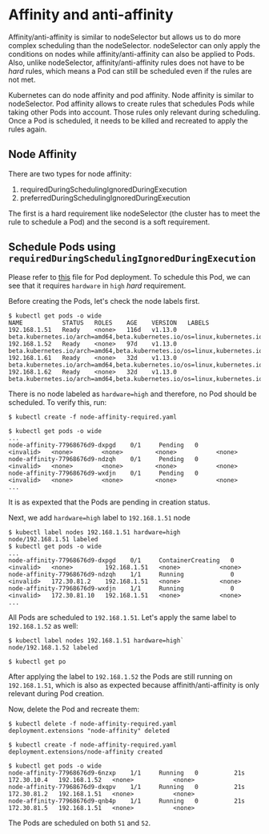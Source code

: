 # Affinity and anti-affinity

Affinity/anti-affinity is similar to nodeSelector but allows us to do more complex scheduling than the nodeSelector. nodeSelector can only apply the conditions on nodes while affinity/anti-affinity can also be applied to Pods. Also, unlike nodeSelector, affinity/anti-affinity rules does not have to be *hard* rules, which means a Pod can still be scheduled even if the rules are not met.

Kubernetes can do node affinity and pod affinity. Node affinity is similar to nodeSelector. Pod affinity allows to create rules that schedules Pods while taking other Pods into account. Those rules only relevant during scheduling. Once a Pod is scheduled, it needs to be killed and recreated to apply the rules again.

## Node Affinity

There are two types for node affinity:
1. requiredDuringSchedulingIgnoredDuringExecution
2. preferredDuringSchedulingIgnoredDuringExecution

The first is a hard requirement like nodeSelector (the cluster has to meet the rule to schedule a Pod) and the second is a soft requirement.

## Schedule Pods using `requiredDuringSchedulingIgnoredDuringExecution`

Please refer to [this](./deploy/node-affinity-required.yaml) file for Pod deployment. To schedule this Pod, we can see that it requires `hardware` in `high` *hard* requirement.

Before creating the Pods, let's check the node labels first.
```shell
$ kubectl get pods -o wide
NAME           STATUS   ROLES    AGE    VERSION   LABELS
192.168.1.51   Ready    <none>   116d   v1.13.0   beta.kubernetes.io/arch=amd64,beta.kubernetes.io/os=linux,kubernetes.io/hostname=192.168.1.51
192.168.1.52   Ready    <none>   97d    v1.13.0   beta.kubernetes.io/arch=amd64,beta.kubernetes.io/os=linux,kubernetes.io/hostname=192.168.1.52
192.168.1.61   Ready    <none>   32d    v1.13.0   beta.kubernetes.io/arch=amd64,beta.kubernetes.io/os=linux,kubernetes.io/hostname=192.168.1.61
192.168.1.62   Ready    <none>   32d    v1.13.0   beta.kubernetes.io/arch=amd64,beta.kubernetes.io/os=linux,kubernetes.io/hostname=192.168.1.62
```

There is no node labeled as `hardware=high` and therefore, no Pod should be scheduled. To verify this, run:
```shell
$ kubectl create -f node-affinity-required.yaml

$ kubectl get pods -o wide
...
node-affinity-77968676d9-dxpgd    0/1     Pending   0          <invalid>   <none>        <none>         <none>           <none>
node-affinity-77968676d9-ndzqh    0/1     Pending   0          <invalid>   <none>        <none>         <none>           <none>
node-affinity-77968676d9-wxdjn    0/1     Pending   0          <invalid>   <none>        <none>         <none>           <none>
...
```

It is as expexted that the Pods are pending in creation status.

Next, we add `hardware=high` label to `192.168.1.51` node
```shell
$ kubectl label nodes 192.168.1.51 hardware=high
node/192.168.1.51 labeled
$ kubectl get pods -o wide
...
node-affinity-77968676d9-dxpgd    0/1     ContainerCreating   0          <invalid>   <none>         192.168.1.51   <none>           <none>
node-affinity-77968676d9-ndzqh    1/1     Running             0          <invalid>   172.30.81.2    192.168.1.51   <none>           <none>
node-affinity-77968676d9-wxdjn    1/1     Running             0          <invalid>   172.30.81.10   192.168.1.51   <none>           <none>
...
```

All Pods are scheduled to `192.168.1.51`. Let's apply the same label to `192.168.1.52` as well: 
```shell
$ kubectl label nodes 192.168.1.51 hardware=high`
node/192.168.1.52 labeled

$ kubectl get po
```

After applying the label to `192.168.1.52` the Pods are still running on `192.168.1.51`, which is also as expected because affinith/anti-affinity is only relevant during Pod creation.

Now, delete the Pod and recreate them:
```shell
$ kubectl delete -f node-affinity-required.yaml
deployment.extensions "node-affinity" deleted

$ kubectl create -f node-affinity-required.yaml
deployment.extensions/node-affinity created

$ kubectl get pods -o wide
node-affinity-77968676d9-6nzxp    1/1     Running   0          21s    172.30.10.4   192.168.1.52   <none>           <none>
node-affinity-77968676d9-dxqpv    1/1     Running   0          21s    172.30.81.2   192.168.1.51   <none>           <none>
node-affinity-77968676d9-qnb4p    1/1     Running   0          21s    172.30.81.5   192.168.1.51   <none>           <none>
```

The Pods are scheduled on both `51` and `52`.